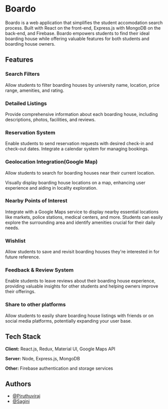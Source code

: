 
# Boardo
Boardo is a web application that simplifies the student accomodation search process. Built with React on the front-end, Express.js with MongoDB on the back-end, and Firebase. Boardo empowers students to find their ideal boarding house while offering valuable features for both students and boarding house owners.


## Features

### Search Filters
Allow students to filter boarding houses by university name, location, price range, amenities, and rating.

### Detailed Listings
Provide comprehensive information about each boarding house, including descriptions, photos, facilities, and reviews.

### Reservation System
Enable students to send reservation requests with desired check-in and check-out dates.
Integrate a calendar system for managing bookings.

### Geolocation Integration(Google Map)
Allow students to search for boarding houses near their current location.

Visually display boarding house locations on a map, enhancing user experience and aiding in locality exploration.

### Nearby Points of Interest
Integrate with a Google Maps service to display nearby essential locations like markets, police stations, medical centers, and more.
Students can easily explore the surrounding area and identify amenities crucial for their daily needs.

### Wishlist
Allow students to save and revisit boarding houses they're interested in for future reference.

### Feedback & Review System
Enable students to leave reviews about their boarding house experience, providing valuable insights for other students and helping owners improve their offerings.

### Share to other platforms
Allow students to easily share boarding house listings with friends or on social media platforms, potentially expanding your user base.
## Tech Stack
**Client:** React.js, Redux, Material UI, Google Maps API

**Server:** Node, Express.js, MongoDB

**Other:** Firebase authentication and storage services


## Authors

- [@Piruthuviraj](https://github.com/piruthuvi22)
- [@Sagini](https://github.com/sagini18)

